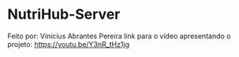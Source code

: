 # NutriHub-Server
Feito por: Vinícius Abrantes Pereira
link para o vídeo apresentando o projeto: https://youtu.be/Y3nR_tHz1jg
